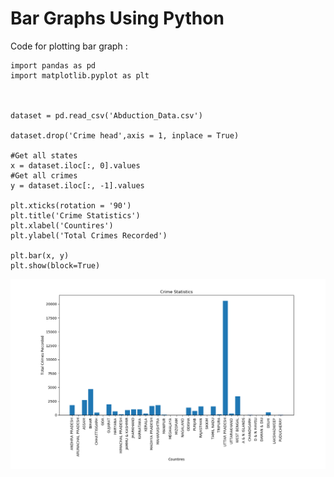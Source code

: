 # Bar Graphs Using Python

Code for plotting bar graph : 

````
import pandas as pd
import matplotlib.pyplot as plt



dataset = pd.read_csv('Abduction_Data.csv')

dataset.drop('Crime head',axis = 1, inplace = True)

#Get all states
x = dataset.iloc[:, 0].values
#Get all crimes
y = dataset.iloc[:, -1].values

plt.xticks(rotation = '90')
plt.title('Crime Statistics')
plt.xlabel('Countires')
plt.ylabel('Total Crimes Recorded')

plt.bar(x, y)
plt.show(block=True)
````

![alt text](https://raw.githubusercontent.com/AbhishekKumar4/Data-Analytics/master/Descriptive%20Statistics%20-%20%20Graphical%20Approaches/2.%20For%20Qualitative%20Categrical%20Variables/Bar%20Graphs/Bar%20graphs%20using%20python/CrimeStats_barGraphs.PNG)

